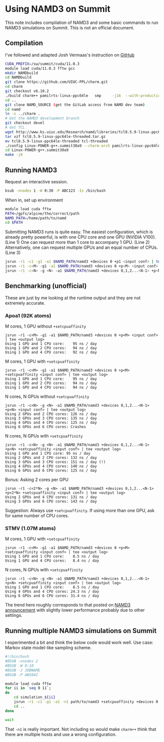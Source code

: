 
# Using NAMD3 on Summit

This note includes compilation of NAMD3 and some basic commands to run NAMD3 simulations on Summit.
This is not an official document.

## Compilation

I've followed and adapted Josh Vermaas's instruction on [GitHub](https://github.com/jvermaas/Software-Building-Instructions/blob/main/NAMD.md)

```bash
CUDA_PREFIX=/sw/summit/cuda/11.0.3
module load cuda/11.0.3 fftw gcc
mkdir NAMDbuild
cd NAMDbuild
git clone https://github.com/UIUC-PPL/charm.git
cd charm
git checkout v6.10.2
./build charm++ pamilrts-linux-ppc64le   smp     -j16  --with-production
cd ..
git clone NAMD_SOURCE (get the GitLab access from NAMD dev team)
cd namd
ln -s ../charm .
# Get the NAMD3 development branch
git checkout devel
# Get TCL
wget http://www.ks.uiuc.edu/Research/namd/libraries/tcl8.5.9-linux-ppc64le-threaded.tar.gz
tar xzf tcl8.5.9-linux-ppc64le-threaded.tar.gz
mv tcl8.5.9-linux-ppc64le-threaded tcl-threaded
./config Linux-POWER-g++.summit30a9 --charm-arch pamilrts-linux-ppc64le-smp --with-fftw3 --with-cuda --cuda-prefix $CUDA_PREFIX --with-single-node-cuda
cd Linux-POWER-g++.summit30a9
make -j8
```

## Running NAMD3

Request an interactive session.

```bash
bsub -nnodes 1 -W 0:30 -P ABC123 -Is /bin/bash
```

When in, set up environment

```bash
module load cuda fftw
PATH=/gpfs/alpine/the/correct/path
NAMD_PATH=/home/path/to/namd
cd $PATH
```

Submitting NAMD3 runs is quite easy.
The easiest configuration, which is already pretty powerful, is with one CPU core and one GPU (NVIDIA V100). (Line 1)
One can request more than 1 core to accompany 1 GPU. (Line 2)
Alternatively, one can request multiple GPUs and an equal number of CPUs. (Line 3)

```bash
jsrun -r1 -c1 -g1 -a1 $NAMD_PATH/namd3 +devices 0 +p1 <input conf> | tee <output log>
jsrun -r1 -c<M> -g1 -a1 $NAMD_PATH/namd3 +devices 0 +p<M> <input conf> | tee <output log>
jsrun -r1 -c<N> -g <N> -a1 $NAMD_PATH/namd3 +devices 0,1,2...<N-1> +p<N> +setcpuaffinity <input conf> | tee <output log>
```


## Benchmarking (unofficial)

These are just by me looking at the runtime output and they are not extremely accurate.

### Apoa1 (92K atoms)

M cores, 1 GPU without `+setcpuaffinity`
```
jsrun -r1 -c<M> -g1 -a1 $NAMD_PATH/namd3 +devices 0 +p<M> <input conf> | tee <output log>
Using 1 GPU and 1 CPU core:    95 ns / day
Using 1 GPU and 2 CPU cores:   94 ns / day
Using 1 GPU and 4 CPU cores:   92 ns / day
```

M cores, 1 GPU with `+setcpuaffinity`
```
jsrun -r1 -c<M> -g1 -a1 $NAMD_PATH/namd3 +devices 0 +p<M> +setcpuaffinity <input conf> | tee <output log>
Using 1 GPU and 1 CPU core:    95 ns / day
Using 1 GPU and 2 CPU cores:   94 ns / day
Using 1 GPU and 4 CPU cores:   94 ns / day
```


N cores, N GPUs without `+setcpuaffinity`
```
jsrun -r1 -c<N> -g <N> -a1 $NAMD_PATH/namd3 +devices 0,1,2...<N-1> +p<N> <input conf> | tee <output log>
Using 2 GPUs and 2 CPU cores: 126 ns / day
Using 3 GPUs and 3 CPU cores: 135 ns / day
Using 4 GPUs and 4 CPU cores: 125 ns / day
Using 6 GPUs and 6 CPU cores: Crashes
```

N cores, N GPUs with `+setcpuaffinity`
```
jsrun -r1 -c<N> -g <N> -a1 $NAMD_PATH/namd3 +devices 0,1,2...<N-1> +p<N> +setcpuaffinity <input conf> | tee <output log>
Using 1 GPU and 1 CPU core: 95 ns / day
Using 2 GPUs and 2 CPU cores: 132 ns / day
Using 3 GPUs and 3 CPU cores: 151 ns / day (!)
Using 4 GPUs and 4 CPU cores: 140 ns / day
Using 6 GPUs and 6 CPU cores: 125 ns / day
```

Bonus: Asking 2 cores per GPU
```
jsrun -r1 -c<2*N> -g <N> -a1 $NAMD_PATH/namd3 +devices 0,1,2...<N-1> +p<2*N> +setcpuaffinity <input conf> | tee <output log>
Using 2 GPUs and 4 CPU cores: 131 ns / day
Using 3 GPUs and 6 CPU cores: 143 ns / day

```

Suggestion: Always use `+setcpuaffinity`. If using more than one GPU, ask for same number of CPU cores. 


### STMV (1.07M atoms)

M cores, 1 GPU with `+setcpuaffinity`
```
jsrun -r1 -c<M> -g1 -a1 $NAMD_PATH/namd3 +devices 0 +p<M> +setcpuaffinity <input conf> | tee <output log>
Using 1 GPU and 1 CPU core:    8.5 ns / day
Using 1 GPU and 4 CPU cores:   8.4 ns / day
```

N cores, N GPUs with `+setcpuaffinity`
```
jsrun -r1 -c<N> -g <N> -a1 $NAMD_PATH/namd3 +devices 0,1,2...<N-1> +p<N> +setcpuaffinity <input conf> | tee <output log>
Using 1 GPU and 1 CPU core:    8.5 ns / day
Using 4 GPUs and 4 CPU cores: 24.3 ns / day
Using 6 GPUs and 6 CPU cores: 31.4 ns / day
```

The trend here roughly corresponds to that posted on [NAMD3 announcement](http://www.ks.uiuc.edu/Research/namd/alpha/3.0alpha/) with slightly lower performance probably due to other settings.


## Running multiple NAMD3 simulations on Summit

I experimented a bit and think the below code would work well. Use case: Markov state model-like sampling scheme.

```bash
#!/bin/bash
#BSUB -nnodes 2
#BSUB -W 0:10
#BSUB -J JOBNAME
#BSUB -P ANS042

module load cuda fftw
for ii in `seq 0 11`;
do
    cd simulation_${ii}
    jsrun -r1 -c1 -g1 -a1 -n1 path/to/namd3 +setcpuaffinity +devices 0 +p1 <input conf> | tee <output log> &
    cd ..
done

wait
```

That `-n1` is really important. Not including so would make `charm++` think that there are multiple hosts and use a wrong configuration. 
